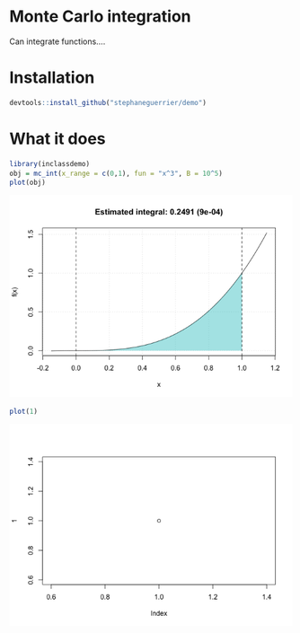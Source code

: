 
# Monte Carlo integration

Can integrate functions….

# Installation

``` r
devtools::install_github("stephaneguerrier/demo")
```

# What it does

``` r
library(inclassdemo)
obj = mc_int(x_range = c(0,1), fun = "x^3", B = 10^5)
plot(obj)
```

![](README_files/figure-gfm/unnamed-chunk-2-1.png)<!-- -->

``` r
plot(1)
```

![](README_files/figure-gfm/unnamed-chunk-3-1.png)<!-- -->

